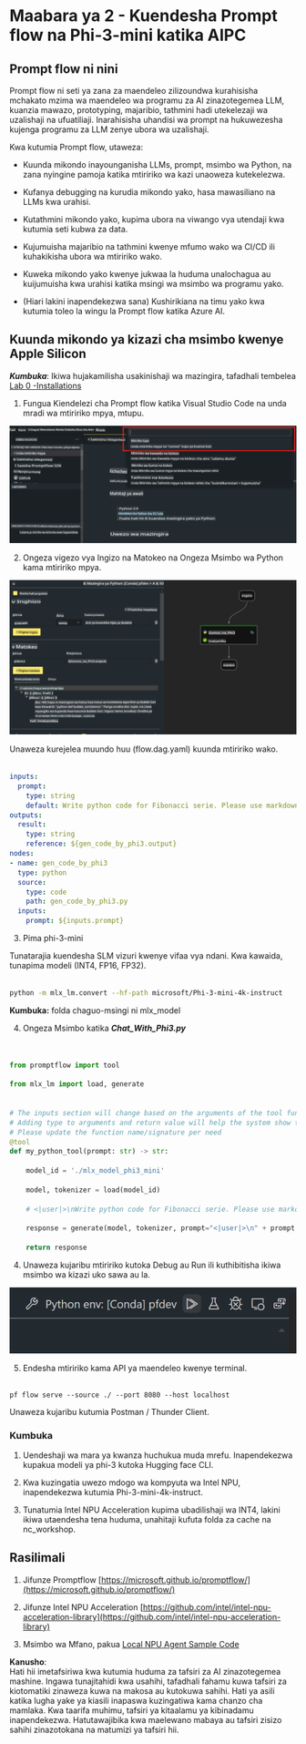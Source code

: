 # **Maabara ya 2 - Kuendesha Prompt flow na Phi-3-mini katika AIPC**

## **Prompt flow ni nini**

Prompt flow ni seti ya zana za maendeleo zilizoundwa kurahisisha mchakato mzima wa maendeleo wa programu za AI zinazotegemea LLM, kuanzia mawazo, prototyping, majaribio, tathmini hadi utekelezaji wa uzalishaji na ufuatiliaji. Inarahisisha uhandisi wa prompt na hukuwezesha kujenga programu za LLM zenye ubora wa uzalishaji.

Kwa kutumia Prompt flow, utaweza:

- Kuunda mikondo inayounganisha LLMs, prompt, msimbo wa Python, na zana nyingine pamoja katika mtiririko wa kazi unaoweza kutekelezwa.

- Kufanya debugging na kurudia mikondo yako, hasa mawasiliano na LLMs kwa urahisi.

- Kutathmini mikondo yako, kupima ubora na viwango vya utendaji kwa kutumia seti kubwa za data.

- Kujumuisha majaribio na tathmini kwenye mfumo wako wa CI/CD ili kuhakikisha ubora wa mtiririko wako.

- Kuweka mikondo yako kwenye jukwaa la huduma unalochagua au kuijumuisha kwa urahisi katika msingi wa msimbo wa programu yako.

- (Hiari lakini inapendekezwa sana) Kushirikiana na timu yako kwa kutumia toleo la wingu la Prompt flow katika Azure AI.



## **Kuunda mikondo ya kizazi cha msimbo kwenye Apple Silicon**

***Kumbuka***: Ikiwa hujakamilisha usakinishaji wa mazingira, tafadhali tembelea [Lab 0 -Installations](./01.Installations.md)

1. Fungua Kiendelezi cha Prompt flow katika Visual Studio Code na unda mradi wa mtiririko mpya, mtupu.

![create](../../../../../../../../../translated_images/pf_create.d6172d8277a78a7fa82cd6ff727ed44e037fa78b662f1f62d5963f36d712d229.sw.png)

2. Ongeza vigezo vya Ingizo na Matokeo na Ongeza Msimbo wa Python kama mtiririko mpya.

![flow](../../../../../../../../../translated_images/pf_flow.d5646a323fb7f444c0b98b4521057a592325c583e7ba18bc31500bc0415e9ef3.sw.png)

Unaweza kurejelea muundo huu (flow.dag.yaml) kuunda mtiririko wako.

```yaml

inputs:
  prompt:
    type: string
    default: Write python code for Fibonacci serie. Please use markdown as output
outputs:
  result:
    type: string
    reference: ${gen_code_by_phi3.output}
nodes:
- name: gen_code_by_phi3
  type: python
  source:
    type: code
    path: gen_code_by_phi3.py
  inputs:
    prompt: ${inputs.prompt}


```

3. Pima phi-3-mini

Tunatarajia kuendesha SLM vizuri kwenye vifaa vya ndani. Kwa kawaida, tunapima modeli (INT4, FP16, FP32).

```bash

python -m mlx_lm.convert --hf-path microsoft/Phi-3-mini-4k-instruct

```

**Kumbuka:** folda chaguo-msingi ni mlx_model 

4. Ongeza Msimbo katika ***Chat_With_Phi3.py***

```python


from promptflow import tool

from mlx_lm import load, generate


# The inputs section will change based on the arguments of the tool function, after you save the code
# Adding type to arguments and return value will help the system show the types properly
# Please update the function name/signature per need
@tool
def my_python_tool(prompt: str) -> str:

    model_id = './mlx_model_phi3_mini'

    model, tokenizer = load(model_id)

    # <|user|>\nWrite python code for Fibonacci serie. Please use markdown as output<|end|>\n<|assistant|>

    response = generate(model, tokenizer, prompt="<|user|>\n" + prompt  + "<|end|>\n<|assistant|>", max_tokens=2048, verbose=True)

    return response


```

4. Unaweza kujaribu mtiririko kutoka Debug au Run ili kuthibitisha ikiwa msimbo wa kizazi uko sawa au la.

![RUN](../../../../../../../../../translated_images/pf_run.d918637dc00f61e9bdeec37d4cc9646f77d270ac9203bcce13569f3157202b6e.sw.png)

5. Endesha mtiririko kama API ya maendeleo kwenye terminal.

```

pf flow serve --source ./ --port 8080 --host localhost   

```

Unaweza kujaribu kutumia Postman / Thunder Client.


### **Kumbuka**

1. Uendeshaji wa mara ya kwanza huchukua muda mrefu. Inapendekezwa kupakua modeli ya phi-3 kutoka Hugging face CLI.

2. Kwa kuzingatia uwezo mdogo wa kompyuta wa Intel NPU, inapendekezwa kutumia Phi-3-mini-4k-instruct.

3. Tunatumia Intel NPU Acceleration kupima ubadilishaji wa INT4, lakini ikiwa utaendesha tena huduma, unahitaji kufuta folda za cache na nc_workshop.



## **Rasilimali**

1. Jifunze Promptflow [https://microsoft.github.io/promptflow/](https://microsoft.github.io/promptflow/)

2. Jifunze Intel NPU Acceleration [https://github.com/intel/intel-npu-acceleration-library](https://github.com/intel/intel-npu-acceleration-library)

3. Msimbo wa Mfano, pakua [Local NPU Agent Sample Code](../../../../../../../../../code/07.Lab/01/AIPC/local-npu-agent)

**Kanusho**:  
Hati hii imetafsiriwa kwa kutumia huduma za tafsiri za AI zinazotegemea mashine. Ingawa tunajitahidi kwa usahihi, tafadhali fahamu kuwa tafsiri za kiotomatiki zinaweza kuwa na makosa au kutokuwa sahihi. Hati ya asili katika lugha yake ya kiasili inapaswa kuzingatiwa kama chanzo cha mamlaka. Kwa taarifa muhimu, tafsiri ya kitaalamu ya kibinadamu inapendekezwa. Hatutawajibika kwa maelewano mabaya au tafsiri zisizo sahihi zinazotokana na matumizi ya tafsiri hii.